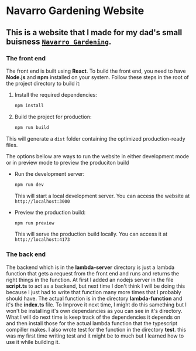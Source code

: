 # Navarro Gardening Website

## This is a website that I made for my dad's small buisness [`Navarro Gardening`](https://www.navarrogardening.com/).

### The front end

The front end is built using **React**. To build the front end, you need to have **Node.js** and **npm** installed on your system. Follow these steps in the root of the project directory to build it:

1. Install the required dependencies:

   ```bash
   npm install
   ```

2. Build the project for production:

   ```bash
   npm run build
   ```

This will generate a `dist` folder containing the optimized production-ready files.

The options bellow are ways to run the website in either development mode or in preview mode to preview the produciton build

- Run the development server:

  ```bash
  npm run dev
  ```

  This will start a local development server. You can access the website at `http://localhost:3000`

- Preview the production build:

  ```bash
  npm run preview
  ```

  This will serve the production build locally. You can access it at `http://localhost:4173`

### The back end

The backend which is in the **lambda-server** directory is just a lambda function that
gets a request from the front end and runs and returns the right things in the function.
At first I added an nodejs server in the file **script.ts** to act as a backend, but next
time I don't think I will be doing this because I just had to write that function many more
times that I probably should have. The actual function is in the directory **lambda-function**
and it's the **index.ts** file. To Improve it next time, I might do this samething but I won't
be installing it's own dependancies as you can see in it's directory. What I will do next time
is keep track of the dependencies it depends on and then install those for the actual lambda
function that the typescript compiller makes. I also wrote test for the function in the
directory **test**. this was my first time writing test and it might be to much but I learned
how to use it while building it.
